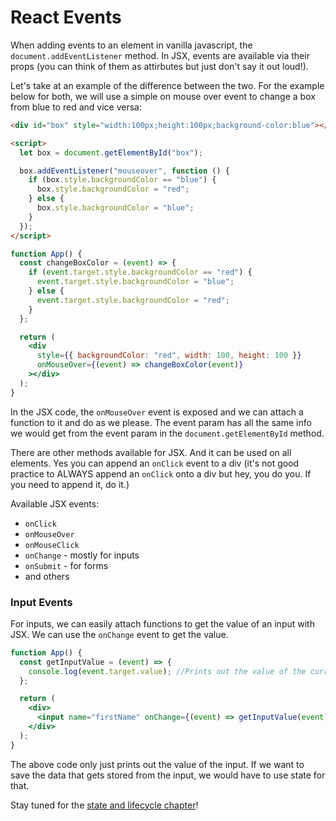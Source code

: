 # React Events

When adding events to an element in vanilla javascript, the `document.addEventListener` method. In JSX, events are available via their props (you can think of them as attirbutes but just don't say it out loud!).

Let's take at an example of the difference between the two. For the example below for both, we will use a simple on mouse over event to change a box from blue to red and vice versa:

```html
<div id="box" style="width:100px;height:100px;background-color:blue"></div>

<script>
  let box = document.getElementById("box");

  box.addEventListener("mouseover", function () {
    if (box.style.backgroundColor == "blue") {
      box.style.backgroundColor = "red";
    } else {
      box.style.backgroundColor = "blue";
    }
  });
</script>
```

```jsx
function App() {
  const changeBoxColor = (event) => {
    if (event.target.style.backgroundColor == "red") {
      event.target.style.backgroundColor = "blue";
    } else {
      event.target.style.backgroundColor = "red";
    }
  };

  return (
    <div
      style={{ backgroundColor: "red", width: 100, height: 100 }}
      onMouseOver={(event) => changeBoxColor(event)}
    ></div>
  );
}
```

In the JSX code, the `onMouseOver` event is exposed and we can attach a function to it and do as we please. The event param has all the same info we would get from the event param in the `document.getElementById` method.

There are other methods available for JSX. And it can be used on all elements. Yes you can append an `onClick` event to a div (it's not good practice to ALWAYS append an `onClick` onto a div but hey, you do you. If you need to append it, do it.)

Available JSX events:

- `onClick`
- `onMouseOver`
- `onMouseClick`
- `onChange` - mostly for inputs
- `onSubmit` - for forms
- and others

### Input Events

For inputs, we can easily attach functions to get the value of an input with JSX. We can use the `onChange` event to get the value.

```jsx
function App() {
  const getInputValue = (event) => {
    console.log(event.target.value); //Prints out the value of the current input
  };

  return (
    <div>
      <input name="firstName" onChange={(event) => getInputValue(event)} />
    </div>
  );
}
```

The above code only just prints out the value of the input. If we want to save the data that gets stored from the input, we would have to use state for that.

Stay tuned for the [state and lifecycle chapter](05-state-and-lifecycle.md)!
